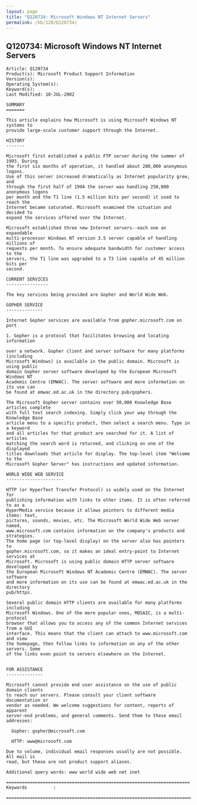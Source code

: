 ```yaml
---
layout: page
title: "Q120734: Microsoft Windows NT Internet Servers"
permalink: /kb/120/Q120734/
---
```


## Q120734: Microsoft Windows NT Internet Servers

	Article: Q120734
	Product(s): Microsoft Product Support Information
	Version(s): 
	Operating System(s): 
	Keyword(s): 
	Last Modified: 10-JUL-2002
	
	SUMMARY
	=======
	
	This article explains how Microsoft is using Microsoft Windows NT systems to
	provide large-scale customer support through the Internet.
	
	HISTORY
	-------
	
	Microsoft first established a public FTP server during the summer of 1993. During
	the first six months of operation, it handled about 280,000 anonymous logons.
	Use of this server increased dramatically as Internet popularity grew, and
	through the first half of 1994 the server was handling 250,000 anonymous logons
	per month and the T1 line (1.5 million bits per second) it used to reach the
	Internet became saturated. Microsoft examined the situation and decided to
	expand the services offered over the Internet.
	
	Microsoft established three new Internet servers--each one an expandable
	multi-processor Windows NT version 3.5 server capable of handling millions of
	requests per month. To ensure adequate bandwidth for customer access to the
	servers, the T1 line was upgraded to a T3 line capable of 45 million bits per
	second.
	
	CURRENT SERVICES
	----------------
	
	The key services being provided are Gopher and World Wide Web.
	
	GOPHER SERVICE
	--------------
	
	Internet Gopher services are available from gopher.microsoft.com on port
	
	1. Gopher is a protocol that facilitates browsing and locating information
	
	over a network. Gopher client and server software for many platforms (including
	Microsoft Windows) is available in the public domain. Microsoft is using public
	domain Gopher server software developed by the European Microsoft Windows NT
	Academic Centre (EMWAC). The server software and more information on its use can
	be found at emwac.ed.ac.uk in the directory pub/gophers.
	
	The Microsoft Gopher server contains over 50,000 Knowledge Base articles complete
	with full text search indexing. Simply click your way through the Knowledge Base
	article menu to a specific product, then select a search menu. Type in a keyword
	and all articles for that product are searched for it. A list of articles
	matching the search word is returned, and clicking on one of the displayed
	titles downloads that article for display. The top-level item "Welcome to the
	Microsoft Gopher Server" has instructions and updated information.
	
	WORLD WIDE WEB SERVICE
	----------------------
	
	HTTP (or HyperText Transfer Protocol) is widely used on the Internet for
	publishing information with links to other items. It is often referred to as a
	HyperMedia service because it allows pointers to different media items: text,
	pictures, sounds, movies, etc. The Microsoft World Wide Web server named,
	www.microsoft.com contains information on the company's products and strategies.
	The home page (or top-level display) on the server also has pointers to
	gopher.microsoft.com, so it makes an ideal entry-point to Internet services at
	Microsoft. Microsoft is using public domain HTTP server software developed by
	the European Microsoft Windows NT Academic Centre (EMWAC). The server software
	and more information on its use can be found at emwac.ed.ac.uk in the directory
	pub/https.
	
	Several public domain HTTP clients are available for many platforms including
	Microsoft Windows. One of the more popular ones, MOSAIC, is a multi-protocol
	browser that allows you to access any of the common Internet services from a GUI
	interface. This means that the client can attach to www.microsoft.com and view
	the homepage, then follow links to information on any of the other servers. Some
	of the links even point to servers elsewhere on the Internet.
	
	
	FOR ASSISTANCE
	--------------
	
	Microsoft cannot provide end user assistance on the use of public domain clients
	to reach our servers. Please consult your client software documentation or
	vendor as needed. We welcome suggestions for content, reports of apparent
	server-end problems, and general comments. Send them to these email addresses:
	
	  Gopher: gopher@microsoft.com
	
	  HTTP: www@microsoft.com
	
	Due to volume, individual email responses usually are not possible. All mail is
	read, but these are not product support aliases.
	
	Additional query words: www world wide web net inet
	
	======================================================================
	Keywords          :  
	
	=============================================================================
	
